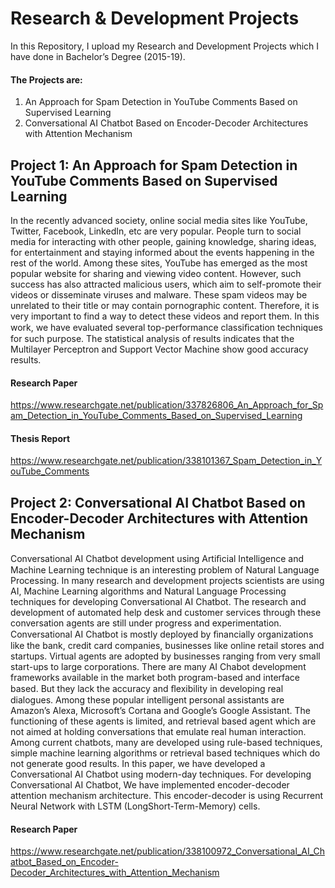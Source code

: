 # Research & Development Projects
In this Repository, I upload my Research and Development Projects which I have done in Bachelor’s Degree (2015-19).
#### The Projects are:
1.	An Approach for Spam Detection in YouTube Comments Based on Supervised Learning
2.	Conversational AI Chatbot Based on Encoder-Decoder Architectures with Attention Mechanism


## Project 1: An Approach for Spam Detection in YouTube Comments Based on Supervised Learning
In the recently advanced society, online social media sites like YouTube, Twitter, Facebook, LinkedIn, etc are very popular. People turn to social media for interacting with other people, gaining knowledge, sharing ideas, for entertainment and staying informed about the events happening in the rest of the world. Among these sites, YouTube has emerged as the most popular website for sharing and viewing video content. However, such success has also attracted malicious users, which aim to self-promote their videos or disseminate viruses and malware. These spam videos may be unrelated to their title or may contain pornographic content. Therefore, it is very important to find a way to detect these videos and report them. In this work, we have evaluated several top-performance classiﬁcation techniques for such purpose. The statistical analysis of results indicates that the Multilayer Perceptron and Support Vector Machine show good accuracy results. 

#### Research Paper
https://www.researchgate.net/publication/337826806_An_Approach_for_Spam_Detection_in_YouTube_Comments_Based_on_Supervised_Learning
#### Thesis Report 
https://www.researchgate.net/publication/338101367_Spam_Detection_in_YouTube_Comments

## Project 2: Conversational AI Chatbot Based on Encoder-Decoder Architectures with Attention Mechanism
Conversational AI Chatbot development using Artiﬁcial Intelligence and Machine Learning technique is an interesting problem of Natural Language Processing. In many research and development projects scientists are using AI, Machine Learning algorithms and Natural Language Processing techniques for developing Conversational AI Chatbot. The research and development of automated help desk and customer services through these conversation agents are still under progress and experimentation. Conversational AI Chatbot is mostly deployed by ﬁnancially organizations like the bank, credit card companies, businesses like online retail stores and startups. Virtual agents are adopted by businesses ranging from very small start-ups to large corporations. There are many AI Chabot development frameworks available in the market both program-based and interface based. But they lack the accuracy and ﬂexibility in developing real dialogues. Among these popular intelligent personal assistants are Amazon’s Alexa, Microsoft’s Cortana and Google’s Google Assistant. The functioning of these agents is limited, and retrieval based agent which are not aimed at holding conversations that emulate real human interaction. Among current chatbots, many are developed using rule-based techniques, simple machine learning algorithms or retrieval based techniques which do not generate good results. In this paper, we have developed a Conversational AI Chatbot using modern-day techniques. For developing Conversational AI Chatbot, We have implemented encoder-decoder attention mechanism architecture. This encoder-decoder is using Recurrent Neural Network with LSTM (LongShort-Term-Memory) cells.  

#### Research Paper
https://www.researchgate.net/publication/338100972_Conversational_AI_Chatbot_Based_on_Encoder-Decoder_Architectures_with_Attention_Mechanism

